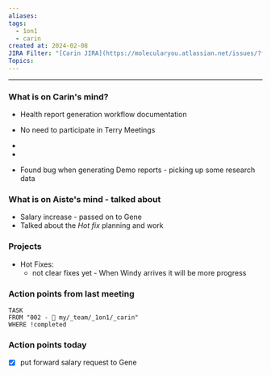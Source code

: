 ```yaml
---
aliases: 
tags:
  - 1on1
  - carin
created at: 2024-02-08
JIRA Filter: "[Carin JIRA](https://molecularyou.atlassian.net/issues/?filter=10024)"
Topics:
---
```

----
### What is on Carin's mind?

* Health report generation workflow documentation
* No need to participate in Terry Meetings
* 
* 

* Found bug when generating Demo reports - picking up some research data
### What is on Aiste's mind - talked about
* Salary increase - passed on to Gene
* Talked about the *Hot fix* planning and work

### Projects
- Hot Fixes:
	- not clear fixes yet - When Windy arrives it will be more progress


### Action points from last meeting
```dataview
TASK 
FROM "002 - 📍 my/_team/_1on1/_carin"
WHERE !completed
```

### Action points today
- [x] put forward salary request to Gene


